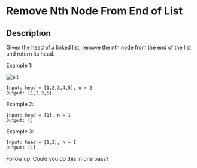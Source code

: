 # Remove Nth Node From End of List
## Description

Given the head of a linked list, remove the nth node from the end of the list and return its head.

 

Example 1:

![alt](https://assets.leetcode.com/uploads/2020/10/03/remove_ex1.jpg)
```
Input: head = [1,2,3,4,5], n = 2
Output: [1,2,3,5]
```
Example 2:
```
Input: head = [1], n = 1
Output: []
```
Example 3:
```
Input: head = [1,2], n = 1
Output: [1]
```

Follow up: Could you do this in one pass?

